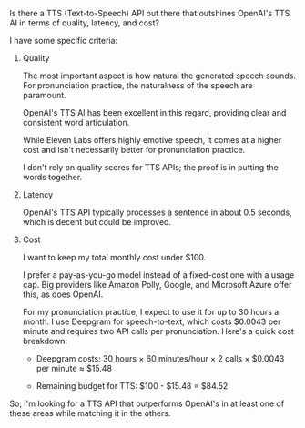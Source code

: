 Is there a TTS (Text-to-Speech) API out there that outshines OpenAI's TTS AI in terms of quality, latency, and cost?

I have some specific criteria:

1. Quality

   The most important aspect is how natural the generated speech sounds. For pronunciation practice, the naturalness of the speech are paramount.

   OpenAI's TTS AI has been excellent in this regard, providing clear and consistent word articulation.

   While Eleven Labs offers highly emotive speech, it comes at a higher cost and isn't necessarily better for pronunciation practice.

   I don't rely on quality scores for TTS APIs; the proof is in putting the words together.

1. Latency

   OpenAI's TTS API typically processes a sentence in about 0.5 seconds, which is decent but could be improved.

1. Cost

   I want to keep my total monthly cost under $100.

   I prefer a pay-as-you-go model instead of a fixed-cost one with a usage cap. Big providers like Amazon Polly, Google, and Microsoft Azure offer this, as does OpenAI.

   For my pronunciation practice, I expect to use it for up to 30 hours a month. I use Deepgram for speech-to-text, which costs $0.0043 per minute and requires two API calls per pronunciation. Here's a quick cost breakdown:

   - Deepgram costs: 30 hours × 60 minutes/hour × 2 calls × $0.0043 per minute ≈ $15.48

   - Remaining budget for TTS: $100 - $15.48 = $84.52

So, I'm looking for a TTS API that outperforms OpenAI's in at least one of these areas while matching it in the others.
